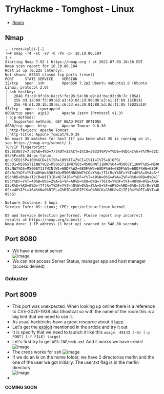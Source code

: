 # TryHackme - Tomghost - Linux

- [Room](https://tryhackme.com/room/tomghost)

## Nmap

```
┌──(root💀kali)-[~]
└─# nmap -T4 -sC -sV -O -Pn -p- 10.10.80.104                                                                                                                                                                                             1 ⨯
Starting Nmap 7.92 ( https://nmap.org ) at 2022-07-03 10:16 EDT
Nmap scan report for 10.10.80.104
Host is up (0.22s latency).
Not shown: 65531 closed tcp ports (reset)
PORT     STATE SERVICE    VERSION
22/tcp   open  ssh        OpenSSH 7.2p2 Ubuntu 4ubuntu2.8 (Ubuntu Linux; protocol 2.0)
| ssh-hostkey: 
|   2048 f3:c8:9f:0b:6a:c5:fe:95:54:0b:e9:e3:ba:93:db:7c (RSA)
|   256 dd:1a:09:f5:99:63:a3:43:0d:2d:90:d8:e3:e1:1f:b9 (ECDSA)
|_  256 48:d1:30:1b:38:6c:c6:53:ea:30:81:80:5d:0c:f1:05 (ED25519)
53/tcp   open  tcpwrapped
8009/tcp open  ajp13      Apache Jserv (Protocol v1.3)
| ajp-methods: 
|_  Supported methods: GET HEAD POST OPTIONS
8080/tcp open  http       Apache Tomcat 9.0.30
|_http-favicon: Apache Tomcat
|_http-title: Apache Tomcat/9.0.30
No exact OS matches for host (If you know what OS is running on it, see https://nmap.org/submit/ ).
TCP/IP fingerprint:
OS:SCAN(V=7.92%E=4%D=7/3%OT=22%CT=1%CU=30334%PV=Y%DS=4%DC=I%G=Y%TM=62C1A6D5
OS:%P=x86_64-pc-linux-gnu)SEQ(SP=100%GCD=1%ISR=105%TI=Z%CI=I%II=I%TS=8)OPS(
OS:O1=M506ST11NW7%O2=M506ST11NW7%O3=M506NNT11NW7%O4=M506ST11NW7%O5=M506ST11
OS:NW7%O6=M506ST11)WIN(W1=68DF%W2=68DF%W3=68DF%W4=68DF%W5=68DF%W6=68DF)ECN(
OS:R=Y%DF=Y%T=40%W=6903%O=M506NNSNW7%CC=Y%Q=)T1(R=Y%DF=Y%T=40%S=O%A=S+%F=AS
OS:%RD=0%Q=)T2(R=N)T3(R=N)T4(R=Y%DF=Y%T=40%W=0%S=A%A=Z%F=R%O=%RD=0%Q=)T5(R=
OS:Y%DF=Y%T=40%W=0%S=Z%A=S+%F=AR%O=%RD=0%Q=)T6(R=Y%DF=Y%T=40%W=0%S=A%A=Z%F=
OS:R%O=%RD=0%Q=)T7(R=Y%DF=Y%T=40%W=0%S=Z%A=S+%F=AR%O=%RD=0%Q=)U1(R=Y%DF=N%T
OS:=40%IPL=164%UN=0%RIPL=G%RID=G%RIPCK=G%RUCK=G%RUD=G)IE(R=Y%DFI=N%T=40%CD=
OS:S)

Network Distance: 4 hops
Service Info: OS: Linux; CPE: cpe:/o:linux:linux_kernel

OS and Service detection performed. Please report any incorrect results at https://nmap.org/submit/ .
Nmap done: 1 IP address (1 host up) scanned in 548.88 seconds
```

## Port 8080

- We have a tomcat server  
![image](https://user-images.githubusercontent.com/96747355/177050281-8c89a45b-b168-4bbb-8e59-417cf7d0077f.png)
- We can not access Server Status, manager app and host manager (access denied)

### Gobuster

## Port 8009

- This port was unexpected. When looking up online there is a reference to CVE-2020-1938 aka Ghostcat so with the name of the room this is a big hint that we need to use it.
- As usual hacktricks have a great resource about it [here](https://book.hacktricks.xyz/network-services-pentesting/8009-pentesting-apache-jserv-protocol-ajp)
- Let's get the [exploit](https://www.exploit-db.com/exploits/48143) mentioned in the article and try it out
- It is specify that we need to launch it like this `usage: 48143 [-h] [-p PORT] [-f FILE] target`
- Let's first try to get `WEB-INF/web.xml` And it works we have creds!  
![image](https://user-images.githubusercontent.com/96747355/177053568-a50be767-3b09-4b54-b642-6a951c822c4d.png)  
- The creds works for ssh 
![image](https://user-images.githubusercontent.com/96747355/177053674-b5e9376b-7d5c-4a02-a324-41e97a30375c.png)  
- If we do an ls on the home folder, we have 2 directories merlin and the one of the user we got initially. The user.txt flag is in the merlin directory.  
![image](https://user-images.githubusercontent.com/96747355/177053844-db23a335-4dd7-4020-b601-60ba6060ce00.png)  
- 
**COMING SOON**
